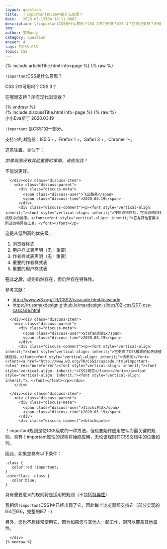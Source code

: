```yaml
---
layout: question
title:  ！important在CSS中是什么意思？
date:   2020-03-19T04:18:11.000Z
description: \!importantCSS是什么意思？CSS 2中可用吗？CSS 3？在哪里支持？所有现代浏览器？...
img: 
author: 猿Mandy
category: question
answer: 4
tags: 的CSS CSS
topic: CSS
---
```

<div class="article-root">
  <div class="article">
    {% include articleTitle.html info=page %}
    {% raw %}
    <div class="article-content"><p><font style="vertical-align: inherit;"></font><code>!important</code><font style="vertical-align: inherit;"><font style="vertical-align: inherit;">CSS是</font><font style="vertical-align: inherit;">什么</font><font style="vertical-align: inherit;">意思？</font></font></p>

<p><font style="vertical-align: inherit;"><font style="vertical-align: inherit;">CSS 2中可用吗？</font><font style="vertical-align: inherit;">CSS 3？</font></font></p>

<p><font style="vertical-align: inherit;"><font style="vertical-align: inherit;">在哪里支持？</font><font style="vertical-align: inherit;">所有现代浏览器？</font></font></p></div>
    {% endraw %}
  </div>

  <div class="discuss-wrapper">
    {% include discussTitle.html info=page %}
    {% raw %}
    <div class="discuss-item">
        <div class="discuss-parent">
          <div class="discuss-meta">
            <span class="discuss-user">小小Eva斯丁</span>
            <span class="discuss-time">2020.03.19</span>
          </div>
          <div class="discuss-comment"><p><code>!important</code><font style="vertical-align: inherit;"><font style="vertical-align: inherit;"> 是CSS1的一部分。</font></font></p>

<p><font style="vertical-align: inherit;"><font style="vertical-align: inherit;">支持它的浏览器：IE5.5 +，Firefox 1 +，Safari 3 +，Chrome 1+。</font></font></p>

<p><font style="vertical-align: inherit;"><font style="vertical-align: inherit;">这意味着，类似于：</font></font></p>

<p><em><font style="vertical-align: inherit;"><font style="vertical-align: inherit;">如果周围没有其他重要的事情，请使用我！</font></font></em></p>

<p><font style="vertical-align: inherit;"><font style="vertical-align: inherit;">不能说更好。</font></font></p></div>
        </div>
        
      </div><div class="discuss-item">
        <div class="discuss-parent">
          <div class="discuss-meta">
            <span class="discuss-user">飞云路易</span>
            <span class="discuss-time">2020.03.19</span>
          </div>
          <div class="discuss-comment"><p><font style="vertical-align: inherit;"><font style="vertical-align: inherit;">按原点排序后，它会影响CSS级联中的排序。</font><font style="vertical-align: inherit;">它与其他答案中所述的特异性无关。</font></font></p>

<p><font style="vertical-align: inherit;"><font style="vertical-align: inherit;">这是从低到高的优先级：</font></font></p>

<ol>
<li><font style="vertical-align: inherit;"><font style="vertical-align: inherit;">浏览器样式</font></font></li>
<li><font style="vertical-align: inherit;"><font style="vertical-align: inherit;">用户样式表声明（无！重要）</font></font></li>
<li><font style="vertical-align: inherit;"><font style="vertical-align: inherit;">作者样式表声明（无！重要）</font></font></li>
<li><font style="vertical-align: inherit;"><font style="vertical-align: inherit;">重要的作者样式表</font></font></li>
<li><font style="vertical-align: inherit;"><font style="vertical-align: inherit;">重要的用户样式表</font></font></li>
</ol>

<p><strong><font style="vertical-align: inherit;"><font style="vertical-align: inherit;">在</font></font></strong><font style="vertical-align: inherit;"><font style="vertical-align: inherit;">此</font><strong><font style="vertical-align: inherit;">之后</font></strong><font style="vertical-align: inherit;">，规则仍然存在，但仍然存在特殊性。</font></font></p>

<p><font style="vertical-align: inherit;"><font style="vertical-align: inherit;">参考文献： </font></font></p>

<ul>
<li><a href="http://www.w3.org/TR/CSS2/cascade.html#cascade" rel="nofollow noreferrer"><font style="vertical-align: inherit;"><font style="vertical-align: inherit;">http://www.w3.org/TR/CSS2/cascade.html#cascade</font></font></a></li>
<li><a href="https://russmaxdesign.github.io/maxdesign-slides/02-css/207-css-cascade.html" rel="nofollow noreferrer"><font style="vertical-align: inherit;"><font style="vertical-align: inherit;">https://russmaxdesign.github.io/maxdesign-slides/02-css/207-css-cascade.html</font></font></a></li>
</ul></div>
        </div>
        
      </div><div class="discuss-item">
        <div class="discuss-parent">
          <div class="discuss-meta">
            <span class="discuss-user">Stafan达蒙L</span>
            <span class="discuss-time">2020.03.19</span>
          </div>
          <div class="discuss-comment"><p><font style="vertical-align: inherit;"><font style="vertical-align: inherit;">它更改了CSS级联的优先级替换规则。</font><font style="vertical-align: inherit;">请参阅</font></font><a href="http://www.w3.org/TR/CSS2/cascade.html#important-rules" rel="noreferrer"><font style="vertical-align: inherit;"><font style="vertical-align: inherit;">CSS2规范</font></font></a><font style="vertical-align: inherit;"><font style="vertical-align: inherit;">。</font></font></p></div>
        </div>
        
      </div><div class="discuss-item">
        <div class="discuss-parent">
          <div class="discuss-meta">
            <span class="discuss-user">Itachi老丝</span>
            <span class="discuss-time">2020.03.19</span>
          </div>
          <div class="discuss-comment"><blockquote>
  <p><font style="vertical-align: inherit;"><font style="vertical-align: inherit;">！important规则是使CSS级联的一种方法，但也要始终应用您认为最关键的规则。</font><font style="vertical-align: inherit;">具有！important属性的规则将始终应用，无论该规则在CSS文档中的位置如何。</font></font></p>
</blockquote>

<p><font style="vertical-align: inherit;"><font style="vertical-align: inherit;">因此，如果您具有以下条件：</font></font></p>

<pre><code>.class {<font></font>
   color:red !important;<font></font>
}<font></font>
.outerClass .class {<font></font>
   color:blue;<font></font>
}<font></font>
</code></pre>

<p><font style="vertical-align: inherit;"><font style="vertical-align: inherit;">具有重要意义的规则将是适用的规则（不包括</font></font><a href="http://www.stuffandnonsense.co.uk/archives/images/specificitywars-05v2.jpg" rel="noreferrer"><font style="vertical-align: inherit;"><font style="vertical-align: inherit;">特异性</font></font></a><font style="vertical-align: inherit;"><font style="vertical-align: inherit;">）</font></font></p>

<p><font style="vertical-align: inherit;"><font style="vertical-align: inherit;">我相信</font></font><code>!important</code><font style="vertical-align: inherit;"><font style="vertical-align: inherit;">CSS1中已经出现了它，因此每个浏览器都支持它（部分实现的IE4至IE6，完整的IE7 +）</font></font></p>

<p><font style="vertical-align: inherit;"><font style="vertical-align: inherit;">另外，您也不想经常使用它，因为如果您与其他人一起工作，则可以覆盖其他属性。</font></font></p></div>
        </div>
        
      </div>
    {% endraw %}
  </div>
<div>
